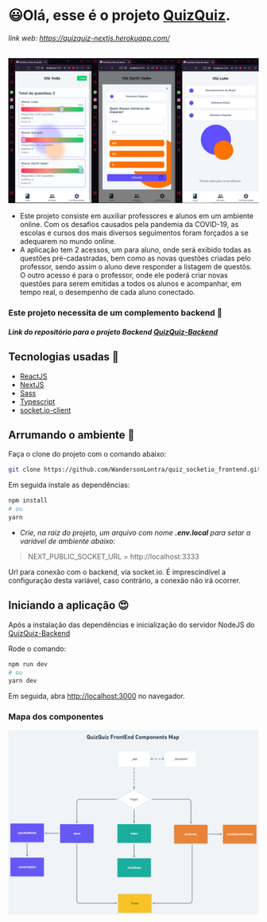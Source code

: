 # 😃Olá, esse é o projeto [QuizQuiz](https://quizquiz-nextjs.herokuapp.com/).

###### link web: https://quizquiz-nextjs.herokuapp.com/

<p align="center">
    <img src="/assets/sample_image.png"/>
</p>

- Este projeto consiste em auxiliar professores e alunos em um ambiente online. Com os desafios causados pela pandemia da COVID-19, as escolas e cursos dos mais diversos seguimentos foram forçados a se adequarem no mundo online.
- A aplicação tem 2 acessos, um para aluno, onde será exibido todas as questões pré-cadastradas, bem como as novas questões criadas pelo professor, sendo assim o aluno deve responder a listagem de questõs. O outro acesso é para o professor, onde ele poderá criar novas questões para serem emitidas a todos os alunos e acompanhar, em tempo real, o desempenho de cada aluno conectado.

### Este projeto necessita de um complemento backend 🤝
##### Link do repositório para o projeto Backend [QuizQuiz-Backend](https://github.com/WandersonLontra/quiz_socketio_backend)

## Tecnologias usadas 🚀

- [ReactJS](https://pt-br.reactjs.org)
- [NextJS](https://nextjs.org)
- [Sass](https://sass-lang.com)
- [Typescript](https://www.typescriptlang.org)
- [socket.io-client](https://socket.io)

## Arrumando o ambiente 💪

Faça o clone do projeto com o comando abaixo:

```bash
git clone https://github.com/WandersonLontra/quiz_socketio_frontend.git
```
Em seguida instale as dependências:

```bash
npm install
# ou
yarn
```
- *Crie, na raiz do projeto, um arquivo com nome **.env.local** para setar a variável de ambiente abaixo:*
> NEXT_PUBLIC_SOCKET_URL = http://localhost:3333

Url para conexão com o backend, via socket.io. É imprescindível a configuração desta variável, caso contrário, a conexão não irá ocorrer.

## Iniciando a aplicação 😍

Após a instalação das dependências e inicialização do servidor NodeJS do [QuizQuiz-Backend](https://github.com/WandersonLontra/quiz_socketio_backend)

Rode o comando: 


```bash
npm run dev
# ou
yarn dev
```
Em seguida, abra [http://localhost:3000](http://localhost:3000) no navegador.

### Mapa dos componentes

<p align="center">
    <img src="/assets/components_map.png"/>
</p>

